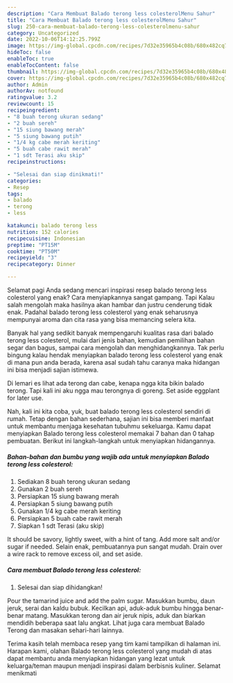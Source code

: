 ```yaml
---
description: "Cara Membuat Balado terong less colesterolMenu Sahur"
title: "Cara Membuat Balado terong less colesterolMenu Sahur"
slug: 250-cara-membuat-balado-terong-less-colesterolmenu-sahur
category: Uncategorized
date: 2022-10-06T14:12:25.799Z
image: https://img-global.cpcdn.com/recipes/7d32e35965b4c08b/680x482cq70/balado-terong-less-colesterol-foto-resep-utama.jpg
hideToc: false
enableToc: true
enableTocContent: false
thumbnail: https://img-global.cpcdn.com/recipes/7d32e35965b4c08b/680x482cq70/balado-terong-less-colesterol-foto-resep-utama.jpg
cover: https://img-global.cpcdn.com/recipes/7d32e35965b4c08b/680x482cq70/balado-terong-less-colesterol-foto-resep-utama.jpg
author: Admin
authorAv: notfound
ratingvalue: 3.2
reviewcount: 15
recipeingredient:
- "8 buah terong ukuran sedang"
- "2 buah sereh"
- "15 siung bawang merah"
- "5 siung bawang putih"
- "1/4 kg cabe merah keriting"
- "5 buah cabe rawit merah"
- "1 sdt Terasi aku skip"
recipeinstructions:

- "Selesai dan siap dinikmati!"
categories:
- Resep
tags:
- balado
- terong
- less

katakunci: balado terong less 
nutrition: 152 calories
recipecuisine: Indonesian
preptime: "PT15M"
cooktime: "PT50M"
recipeyield: "3"
recipecategory: Dinner

---
```



Selamat pagi Anda sedang mencari inspirasi resep balado terong less colesterol yang enak? Cara menyiapkannya sangat gampang. Tapi Kalau salah mengolah maka hasilnya akan hambar dan justru cenderung tidak enak. Padahal balado terong less colesterol yang enak seharusnya mempunyai aroma dan cita rasa yang bisa memancing selera kita.


Banyak hal yang sedikit banyak mempengaruhi kualitas rasa dari balado terong less colesterol, mulai dari jenis bahan, kemudian pemilihan bahan segar dan bagus, sampai cara mengolah dan menghidangkannya. Tak perlu bingung kalau hendak menyiapkan balado terong less colesterol yang enak di mana pun anda berada, karena asal sudah tahu caranya maka hidangan ini bisa menjadi sajian istimewa.

Di lemari es lihat ada terong dan cabe, kenapa ngga kita bikin balado terong. Tapi kali ini aku ngga mau terongnya di goreng. Set aside eggplant for later use.


Nah, kali ini kita coba, yuk, buat balado terong less colesterol sendiri di rumah. Tetap dengan bahan sederhana, sajian ini bisa memberi manfaat untuk membantu menjaga kesehatan tubuhmu sekeluarga. Kamu dapat menyiapkan Balado terong less colesterol memakai 7 bahan dan 0 tahap pembuatan. Berikut ini langkah-langkah untuk menyiapkan hidangannya.

<!--inarticleads1-->

##### Bahan-bahan dan bumbu yang wajib ada untuk menyiapkan Balado terong less colesterol:

1. Sediakan 8 buah terong ukuran sedang
1. Gunakan 2 buah sereh
1. Persiapkan 15 siung bawang merah
1. Persiapkan 5 siung bawang putih
1. Gunakan 1/4 kg cabe merah keriting
1. Persiapkan 5 buah cabe rawit merah
1. Siapkan 1 sdt Terasi (aku skip)


It should be savory, lightly sweet, with a hint of tang. Add more salt and/or sugar if needed. Selain enak, pembuatannya pun sangat mudah. Drain over a wire rack to remove excess oil, and set aside. 

<!--inarticleads2-->

##### Cara membuat Balado terong less colesterol:


1. Selesai dan siap dihidangkan!

Pour the tamarind juice and add the palm sugar. Masukkan bumbu, daun jeruk, serai dan kaldu bubuk. Kecilkan api, aduk-aduk bumbu hingga benar-benar matang. Masukkan terong dan air jeruk nipis, aduk dan biarkan mendidih beberapa saat lalu angkat. Lihat juga cara membuat Balado Terong dan masakan sehari-hari lainnya. 

Terima kasih telah membaca resep yang tim kami tampilkan di halaman ini. Harapan kami, olahan Balado terong less colesterol yang mudah di atas dapat membantu anda menyiapkan hidangan yang lezat untuk keluarga/teman maupun menjadi inspirasi dalam berbisnis kuliner. Selamat menikmati

